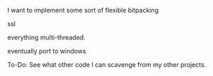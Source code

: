 I want to implement some sort of flexible bitpacking

ssl

everything multi-threaded.

eventually port to windows

To-Do: See what other code I can scavenge from my other projects.